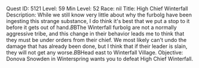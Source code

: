 Quest ID: 5121
Level: 59
Min Level: 52
Race: nil
Title: High Chief Winterfall
Description: While we still know very little about why the furbolg have been ingesting this strange substance, I do think it's best that we put a stop to it before it gets out of hand.$B$BThe Winterfall furbolg are not a normally aggressive tribe, and this change in their behavior leads me to think that they must be under orders from their chief. We most likely can't undo the damage that has already been done, but I think that if their leader is slain, they will not get any worse.$B$BHead east to Winterfall Village.
Objective: Donova Snowden in Winterspring wants you to defeat High Chief Winterfall.
